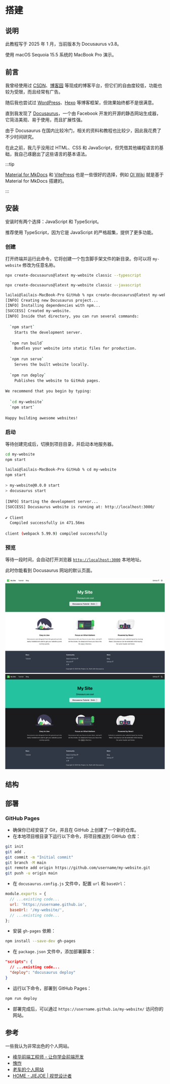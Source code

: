 # 搭建

## 说明

此教程写于 2025 年 1 月，当前版本为 Docusaurus v3.8。

使用 macOS Sequoia 15.5 系统的 MacBook Pro 演示。

## 前言

我曾经使用过 [CSDN](https://www.csdn.net)、[博客园](https://www.cnblogs.com) 等现成的博客平台，但它们的自由度较低，功能也较为受限，而且经常有广告。

随后我也尝试过 [WordPress](https://wordpress.org)、[Hexo](https://hexo.io) 等博客框架，但效果始终都不是很满意。

直到我发现了 [Docusaurus](https://docusaurus.io)，一个由 Facebook 开发的开源的静态网站生成器，它简洁美观、易于使用，而且扩展性强。

由于 Docusaurus 在国内比较冷门，相关的资料和教程也比较少，因此我花费了不少时间研究。

在此之前，我几乎没用过 HTML、CSS 和 JavaScript，但凭借其他编程语言的基础，我自己琢磨出了这些语言的基本语法。

:::tip

[Material for MkDocs](https://squidfunk.github.io/mkdocs-material/) 和 [VitePress](https://vitepress.dev) 也是一些很好的选择，例如 [OI Wiki](https://oi-wiki.org) 就是基于 Material for MkDocs 搭建的。

:::

## 安装

安装时有两个选择：JavaScript 和 TypeScript。

推荐使用 TypeScript，因为它是 JavaScript 的严格超集，提供了更多功能。

### 创建

打开终端并运行此命令，它将创建一个包含脚手架文件的新目录。你可以将 `my-website` 修改为任意名称。

<Tabs>
<TabItem value="TypeScript">

```bash
npx create-docusaurus@latest my-website classic --typescript
```

</TabItem>
<TabItem value="JavaScript">

```bash
npx create-docusaurus@latest my-website classic --javascript
```

</TabItem>
</Tabs>

```bash
lailai@lailais-MacBook-Pro GitHub % npx create-docusaurus@latest my-website classic --typescript
[INFO] Creating new Docusaurus project...
[INFO] Installing dependencies with npm...
[SUCCESS] Created my-website.
[INFO] Inside that directory, you can run several commands:

  `npm start`
    Starts the development server.

  `npm run build`
    Bundles your website into static files for production.

  `npm run serve`
    Serves the built website locally.

  `npm run deploy`
    Publishes the website to GitHub pages.

We recommend that you begin by typing:

  `cd my-website`
  `npm start`

Happy building awesome websites!
```

### 启动

等待创建完成后，切换到项目目录，并启动本地服务器。

```bash
cd my-website
npm start
```

```bash
lailai@lailais-MacBook-Pro GitHub % cd my-website
npm start

> my-website@0.0.0 start
> docusaurus start

[INFO] Starting the development server...
[SUCCESS] Docusaurus website is running at: http://localhost:3000/

✔ Client
  Compiled successfully in 471.56ms

client (webpack 5.99.9) compiled successfully
```

### 预览

等待一段时间，会自动打开浏览器 [`http://localhost:3000`](http://localhost:3000) 本地地址。

此时你能看到 Docusaurus 网站的默认页面。

<ImageWindow url="http://localhost:3000">

![](assets/my-website-light.png#gh-light-mode-only)
![](assets/my-website-dark.png#gh-dark-mode-only)

</ImageWindow>

## 结构

## 部署

### GitHub Pages

- 确保你已经安装了 Git，并且在 GitHub 上创建了一个新的仓库。
- 在本地项目根目录下运行以下命令，将项目推送到 GitHub 仓库：

```bash
git init
git add .
git commit -m "Initial commit"
git branch -M main
git remote add origin https://github.com/username/my-website.git
git push -u origin main
```

- 在 `docusaurus.config.js` 文件中，配置 `url` 和 `baseUrl`：

```javascript
module.exports = {
  // ...existing code...
  url: 'https://username.github.io',
  baseUrl: '/my-website/',
  // ...existing code...
};
```

- 安装 `gh-pages` 依赖：

```bash
npm install --save-dev gh-pages
```

- 在 `package.json` 文件中，添加部署脚本：

```json
"scripts": {
  // ...existing code...
  "deploy": "docusaurus deploy"
}
```

- 运行以下命令，部署到 GitHub Pages：

```bash
npm run deploy
```

- 部署完成后，可以通过 `https://username.github.io/my-website/` 访问你的网站。

## 参考

一些我认为非常出色的个人网站。

- [峰华前端工程师 - 让你学会前端开发](https://zxuqian.cn)
- [愧怍](https://kuizuo.cn)
- [老车的个人网站](https://cheyujie.art)
- [HOME - JIEJOE | 视觉设计者](https://www.jiejoe.com)
